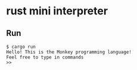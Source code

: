 # rust mini interpreter

## Run
```
$ cargo run
Hello! This is the Monkey programming language!
Feel free to type in commands
>>
```
